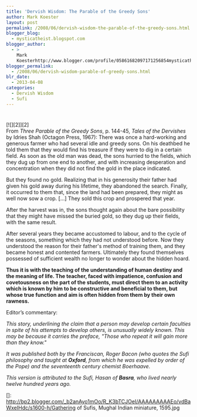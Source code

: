 ```yaml
---
title: 'Dervish Wisdom: The Parable of the Greedy Sons'
author: Mark Koester
layout: post
permalink: /2008/06/dervish-wisdom-the-parable-of-the-greedy-sons.html
blogger_blog:
  - mysticatheist.blogspot.com
blogger_author:
  - >
    Mark
    Koesterhttp://www.blogger.com/profile/05861682097171256854mysticatheist@gmail.com
blogger_permalink:
  - /2008/06/dervish-wisdom-parable-of-greedy-sons.html
blr_date:
  - 2013-04-08
categories:
  - Dervish Wisdom
  - Sufi
---
```

# 

[![][2]][2]  
From *Three Parable of the Greedy Sons*, p. 144-45, *Tales of the Dervishes* by Idries Shah (Octagon Press, 1967): 
There was once a hard-working and generous farmer who had several idle and greedy sons. On his deathbed he told them that they would find his treasure if they were to dig in a certain field. As soon as the old man was dead, the sons hurried to the fields, which they dug up from one end to another, and with increasing desperation and concentration when they did not find the gold in the place indicated.

But they found no gold. Realizing that in his generosity their father had given his gold away during his lifetime, they abandoned the search. Finally, it occurred to them that, since the land had been prepared, they might as well now sow a crop. [...] They sold this crop and prospered that year.

After the harvest was in, the sons thought again about the bare possibility that they might have missed the buried gold, so they dug up their fields, with the same result.

After several years they became accustomed to labour, and to the cycle of the seasons, something which they had not understood before. Now they understood the reason for their father's method of training them, and they became honest and contented farmers. Ultimately they found themselves possessed of sufficient wealth no longer to wonder about the hidden hoard.

**Thus it is with the teaching of the understanding of human destiny and the meaning of life. The teacher, faced with impatience, confusion and covetousness on the part of the students, must direct them to an activity which is known by him to be constructive and beneficial to them, but whose true function and aim is often hidden from them by their own rawness.**

 

Editor’s commentary: 

*This story, underlining the claim that a person may develop certain faculties in spite of his attempts to develop others, is unusually widely known. This may be because it carries the preface, "Those who repeat it will gain more than they know."*

*It was published both by the Franciscan, Roger Bacon (who quotes the Sufi philosophy and taught at **Oxford**, from which he was expelled by order of the Pope) and the seventeenth century chemist Boerhaave.*

*This version is attributed to the Sufi, Hasan of **Basra**, who lived nearly twelve hundred years ago.*

 []: http://bp2.blogger.com/_b2anAyo1mOo/R_K3bTCJOeI/AAAAAAAAAEo/vdBaWxeIHdc/s1600-h/Gathering of Sufis, Mughal Indian miniature, 1595.jpg